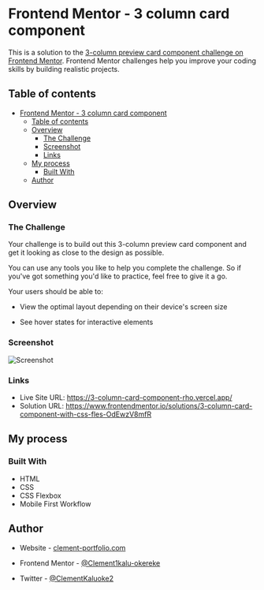 # Frontend Mentor - 3 column card component

This is a solution to the [3-column preview card component challenge on Frontend Mentor](https://www.frontendmentor.io/challenges/3column-preview-card-component-pH92eAR2-). Frontend Mentor challenges help you improve your coding skills by building realistic projects.

## Table of contents

- [Frontend Mentor - 3 column card component](#frontend-mentor---3-column-card-component)
  - [Table of contents](#table-of-contents)
  - [Overview](#overview)
    - [The Challenge](#the-challenge)
    - [Screenshot](#screenshot)
    - [Links](#links)
  - [My process](#my-process)
    - [Built With](#built-with)
  - [Author](#author)

## Overview

### The Challenge

Your challenge is to build out this 3-column preview card component and get it looking as close to the design as possible.

You can use any tools you like to help you complete the challenge. So if you've got something you'd like to practice, feel free to give it a go.

Your users should be able to:

- View the optimal layout depending on their device's screen size

- See hover states for interactive elements

### Screenshot

![Screenshot](./images/screenshot.png)

### Links

- Live Site URL: <https://3-column-card-component-rho.vercel.app/>
- Solution URL: <https://www.frontendmentor.io/solutions/3-column-card-component-with-css-fles-OdEwzV8mfR>

## My process

### Built With

- HTML
- CSS
- CSS Flexbox
- Mobile First Workflow

## Author

- Website - [clement-portfolio.com](https://www.clement-portfolio.w3spaces.com)

- Frontend Mentor - [@Clement1kalu-okereke](https://www.frontendmentor.io/profile/Clement1kalu-okereke)

- Twitter - [@ClementKaluoke2](https://www.twitter.com/ClementKaluoke2)

